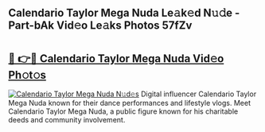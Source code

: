## Calendario Taylor Mega Nuda Le𝚊k𝚎d N𝚞𝚍e - Part-bAk Vid𝚎o Le𝚊ks Photos 57fZv

# <h2><a href="http://fbg0rmo.evod.top/?m=Calendario+Taylor+Mega+Nuda">🔗 👉🔴 Calendario Taylor Mega Nuda Vid𝚎o Ph𝚘t𝚘s</a></h2>

[![Calendario Taylor Mega Nuda N𝚞d𝚎s](https://i.imgur.com/8V9OHl7.gif)](http://fbg0rmo.evod.top/?m=Calendario+Taylor+Mega+Nuda)
Digital influencer Calendario Taylor Mega Nuda known for their dance performances and lifestyle vlogs. Meet Calendario Taylor Mega Nuda, a public figure known for his charitable deeds and community involvement. 
